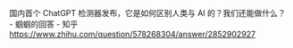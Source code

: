 国内首个 ChatGPT 检测器发布，它是如何区别人类与 AI 的？我们还能做什么？ - 蝈蝈的回答 - 知乎
https://www.zhihu.com/question/578268304/answer/2852902927
